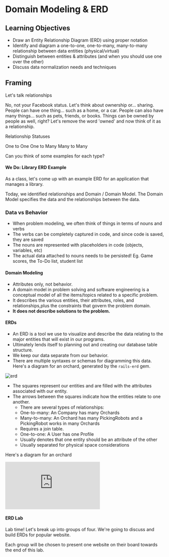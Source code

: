 # Domain Modeling & ERD

## Learning Objectives

-   Draw an Entity Relationship Diagram (ERD) using proper notation
-   Identify and diagram a one-to-one, one-to-many, many-to-many relationship between data entities (physical/virtual)
-   Distinguish between entities & attributes (and when you should use one over the other)
-   Discuss data normalization needs and techniques

## Framing

Let's talk relationships

No, not your Facebook status.
Let's think about ownership or... sharing.
People can have one thing... such as a home, or a car.
People can also have many things... such as pets, friends, or books.
Things can be owned by people as well, right?
Let's remove the word 'owned' and now think of it as a relationship.

Relationship Statuses

One to One
One to Many
Many to Many

Can you think of some examples for each type?

#### We Do: Library ERD Example

As a class, let's come up with an example ERD for an application that manages
a library.

  Today, we identified relationships and Domain / Domain Model.  The Domain Model specifies the data and the relationships between the data.

### Data vs Behavior

-   When problem modeling, we often think of things in terms of nouns and verbs
-   The verbs can be completely captured in code, and since code is saved, they are saved
-   The nouns are represented with placeholders in code (objects, variables, etc)
-   The actual data attached to nouns needs to be persisted! Eg. Game scores, the To-Do list, student list

#### Domain Modeling

-   Attributes only, not behavior.
-   A domain model in problem solving and software engineering is a conceptual model of all the items/topics related to a specific problem.
-   It describes the various entities, their attributes, roles, and relationships,plus the constraints that govern the problem domain.
-   __It does not describe solutions to the problem.__

#### ERDs

-   An ERD is a tool we use to visualize and describe the data relating to the major entities that will exist in our programs.
-   Ultimately lends itself to planning out and creating our database table structure.
-   We keep our data separate from our behavior.
-   There are multiple syntaxes or schemas for diagramming this data.  Here's a diagram for an orchard, generated by the `rails-erd` gem.

![erd](http://voormedia.github.io/rails-erd/images/orchard-bachman.png)

-   The squares represent our entities and are filled with the attributes associated with our entity.
-   The arrows between the squares indicate how the entities relate to one another.
    -   There are several types of relationships:
    -   One-to-many: An Company has many Orchards
    -   Many-to-many: An Orchard has many PickingRobots and a PickingRobot works in many Orchards
    -   Requires a join table.
    -   One-to-one: A User has one Profile
    -   Usually denotes that one entity should be an attribute of the other
    -   Usually separated for physical space considerations

Here's a diagram for an orchard

![erd2](https://ga-chicago.gitbooks.io/wdi-dragons/content/05_fullstack_sinatra/d01_erd_relationships.html)


#### ERD Lab

Lab time! Let's break up into groups of four. We're going to discuss and build ERDs for popular website.

Each group will be chosen to present one website on their board towards the end of this lab.
